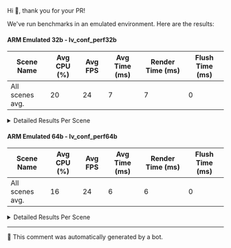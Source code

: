 Hi :wave:, thank you for your PR!

We've run benchmarks in an emulated environment. Here are the results:

#### ARM Emulated 32b - lv_conf_perf32b

| Scene Name | Avg CPU (%) | Avg FPS | Avg Time (ms) | Render Time (ms) | Flush Time (ms) |
|------------|------------|---------|--------------|----------------|--------------|
| All scenes avg. | 20 | 24 | 7 | 7 | 0 |

<details>
<summary>
Detailed Results Per Scene
</summary>

| Scene Name | Avg CPU (%) | Avg FPS | Avg Time (ms) | Render Time (ms) | Flush Time (ms) |
|------------|------------|---------|--------------|----------------|--------------|
| Empty screen | 11 | 25 | 0 | 0 | 0 |
| Moving wallpaper | 1 | 25 | 0 | 0 | 0 |
| Single rectangle | 0 | 25 | 0 | 0 | 0 |
| Multiple rectangles | 0 | 25 | 0 | 0 | 0 |
| Multiple RGB images | 0 | 25 | 0 | 0 | 0 |
| Multiple ARGB images | 22 (-1)| 25 | 1 | 1 | 0 |
| Rotated ARGB images | 47 (-1)| 24 | 20 | 20 | 0 |
| Multiple labels | 2 (-2)| 25 | 0 | 0 | 0 |
| Screen sized text | 30 (+1)| 24 (-1)| 11 (-1)| 11 (-1)| 0 |
| Multiple arcs | 19 (+4)| 24 | 7 | 7 | 0 |
| Containers | 1 (-1)| 25 | 0 | 0 | 0 |
| Containers with overlay | 87 (-2)| 21 | 44 | 44 | 0 |
| Containers with opa | 23 (+1)| 25 | 4 | 4 | 0 |
| Containers with opa_layer | 22 (+1)| 25 | 8 | 8 | 0 |
| Containers with scrolling | 25 | 25 | 10 | 10 | 0 |
| Widgets demo | 34 | 24 (-1)| 13 | 13 | 0 |
| All scenes avg. | 20 | 24 | 7 | 7 | 0 |


</details>

#### ARM Emulated 64b - lv_conf_perf64b

| Scene Name | Avg CPU (%) | Avg FPS | Avg Time (ms) | Render Time (ms) | Flush Time (ms) |
|------------|------------|---------|--------------|----------------|--------------|
| All scenes avg. | 16 | 24 | 6 | 6 | 0 |

<details>
<summary>
Detailed Results Per Scene
</summary>

| Scene Name | Avg CPU (%) | Avg FPS | Avg Time (ms) | Render Time (ms) | Flush Time (ms) |
|------------|------------|---------|--------------|----------------|--------------|
| Empty screen | 11 | 25 | 0 | 0 | 0 |
| Moving wallpaper | 0 | 25 | 0 | 0 | 0 |
| Single rectangle | 0 | 25 | 0 | 0 | 0 |
| Multiple rectangles | 0 | 25 | 0 | 0 | 0 |
| Multiple RGB images | 0 | 25 | 0 | 0 | 0 |
| Multiple ARGB images | 1 | 25 | 0 | 0 | 0 |
| Rotated ARGB images | 23 | 25 | 10 | 10 | 0 |
| Multiple labels | 3 | 24 | 0 | 0 | 0 |
| Screen sized text | 23 | 24 | 10 | 10 | 0 |
| Multiple arcs | 15 | 24 | 6 | 6 | 0 |
| Containers | 3 (+1)| 25 (+1)| 0 | 0 | 0 |
| Containers with overlay | 90 (+2)| 23 | 41 | 41 | 0 |
| Containers with opa | 19 | 25 | 4 | 4 | 0 |
| Containers with opa_layer | 13 (-2)| 24 (-1)| 5 (-1)| 5 (-1)| 0 |
| Containers with scrolling | 25 | 25 (-1)| 10 | 10 | 0 |
| Widgets demo | 33 | 25 | 13 | 13 | 0 |
| All scenes avg. | 16 | 24 | 6 | 6 | 0 |


</details>



---

:robot: This comment was automatically generated by a bot.